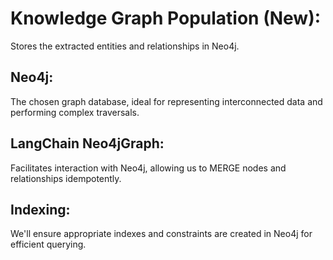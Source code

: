 # Knowledge Graph Population (New): 

Stores the extracted entities and relationships in Neo4j.

## Neo4j: 

The chosen graph database, ideal for representing interconnected data and performing complex traversals.

## LangChain Neo4jGraph: 

Facilitates interaction with Neo4j, allowing us to MERGE nodes and relationships idempotently.

## Indexing: 

We'll ensure appropriate indexes and constraints are created in Neo4j for efficient querying.